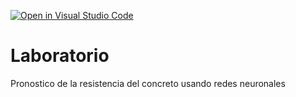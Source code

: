 [![Open in Visual Studio Code](https://classroom.github.com/assets/open-in-vscode-c66648af7eb3fe8bc4f294546bfd86ef473780cde1dea487d3c4ff354943c9ae.svg)](https://classroom.github.com/online_ide?assignment_repo_id=8042775&assignment_repo_type=AssignmentRepo)
# Laboratorio
Pronostico de la resistencia del concreto usando redes neuronales
